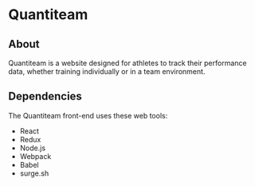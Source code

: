 # Quantiteam

## About
Quantiteam is a website designed for athletes to track their performance data, whether training individually or in a team environment.

## Dependencies
The Quantiteam front-end uses these web tools:
* React 
* Redux
* Node.js
* Webpack
* Babel
* surge.sh
